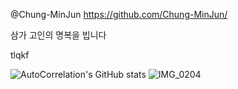 @Chung-MinJun
https://github.com/Chung-MinJun/

삼가 고인의 명복을 빕니다

tlqkf

![AutoCorrelation's GitHub stats](https://github-readme-stats.vercel.app/api?username=AutoCorrelation&show_icons=true&theme=tokyonight)
![IMG_0204](https://github.com/AutoCorrelation/AutoCorrelation/assets/165105659/9b8ae56b-e306-4426-a44e-935ef112b7a8)

